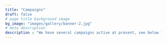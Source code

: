 ```yaml
---
title: "Campaigns"
draft: false
# page title background image
bg_image: "images/gallery/banner-2.jpg"
# meta description
description : "We have several campaigns active at present, see below for our list of campaigns. If you would rather donate to Suyam directly, then we also accept *Donation in kind* (see the bottom of the page for bank transfer details). As ever, we are grateful for your donations."
---
```

